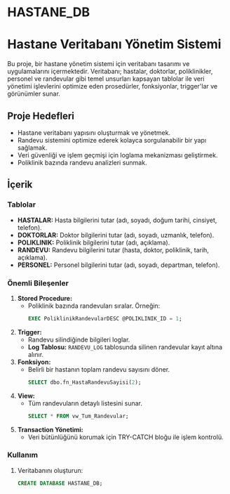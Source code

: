 # HASTANE_DB
# Hastane Veritabanı Yönetim Sistemi

Bu proje, bir hastane yönetim sistemi için veritabanı tasarımı ve uygulamalarını içermektedir. Veritabanı; hastalar, doktorlar, poliklinikler, personel ve randevular gibi temel unsurları kapsayan tablolar ile veri yönetimi işlevlerini optimize eden prosedürler, fonksiyonlar, trigger'lar ve görünümler sunar.

## Proje Hedefleri
- Hastane veritabanı yapısını oluşturmak ve yönetmek.
- Randevu sistemini optimize ederek kolayca sorgulanabilir bir yapı sağlamak.
- Veri güvenliği ve işlem geçmişi için loglama mekanizması geliştirmek.
- Poliklinik bazında randevu analizleri sunmak.

## İçerik
### Tablolar
- **HASTALAR:** Hasta bilgilerini tutar (adı, soyadı, doğum tarihi, cinsiyet, telefon).
- **DOKTORLAR:** Doktor bilgilerini tutar (adı, soyadı, uzmanlık, telefon).
- **POLIKLINIK:** Poliklinik bilgilerini tutar (adı, açıklama).
- **RANDEVU:** Randevu bilgilerini tutar (hasta, doktor, poliklinik, tarih, açıklama).
- **PERSONEL:** Personel bilgilerini tutar (adı, soyadı, departman, telefon).

### Önemli Bileşenler
1. **Stored Procedure:** 
   - Poliklinik bazında randevuları sıralar. Örneğin:
     ```sql
     EXEC PoliklinikRandevularDESC @POLIKLINIK_ID = 1;
     ```
2. **Trigger:**
   - Randevu silindiğinde bilgileri loglar. 
   - **Log Tablosu:** `RANDEVU_LOG` tablosunda silinen randevular kayıt altına alınır.
3. **Fonksiyon:**
   - Belirli bir hastanın toplam randevu sayısını döner.
     ```sql
     SELECT dbo.fn_HastaRandevuSayisi(2);
     ```
4. **View:**
   - Tüm randevuların detaylı listesini sunar.
     ```sql
     SELECT * FROM vw_Tum_Randevular;
     ```
5. **Transaction Yönetimi:**
   - Veri bütünlüğünü korumak için TRY-CATCH bloğu ile işlem kontrolü.

### Kullanım
1. Veritabanını oluşturun:
   ```sql
   CREATE DATABASE HASTANE_DB;
